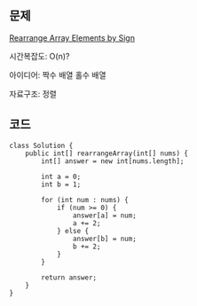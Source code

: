 ## 문제

[Rearrange Array Elements by Sign](https://leetcode.com/problems/rearrange-array-elements-by-sign/)


시간복잡도: O(n)?

아이디어: 짝수 배열 홀수 배열

자료구조: 정렬

## 코드
```
class Solution {
    public int[] rearrangeArray(int[] nums) {
        int[] answer = new int[nums.length];

        int a = 0;
        int b = 1;

        for (int num : nums) {
            if (num >= 0) {
                answer[a] = num;
                a += 2;
            } else {
                answer[b] = num;
                b += 2;
            }
        }

        return answer;
    }
}
```
